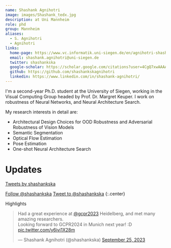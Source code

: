 ```yaml
---
name: Shashank Agnihotri
image: images/Shashank_tedx.jpg
description: at Uni Mannheim
role: phd
group: Mannheim
aliases:
  - S. Agnihotri
  - Agnihotri
links:
  home-page: https://www.vc.informatik.uni-siegen.de/en/agnihotri-shashank
  email: shashank.agnihotri@uni-siegen.de
  twitter: shashankska
  google-scholar: https://scholar.google.com/citations?user=4CgQ7xwAAAAJ&hl=en
  github: https://github.com/shashankskagnihotri
  linkedin: https://www.linkedin.com/in/shashank-agnihotri/
---
```



I'm a second-year Ph.D. student at the University of Siegen, working in the Visual Computing Group headed by Prof. Dr. Margret Keuper. I work on robustness of Neural Networks, and Neural Architecture Search.

My research interests in detail are:
- Architectural Design Choices for OOD Robustness and Adversarial Robustness of Vision Models
- Semantic Segmentation
- Optical Flow Estimation
- Pose Estimation
- One-shot Neural Architecture Search


# Updates
<a class="twitter-timeline" href="https://twitter.com/shashankska?ref_src=twsrc%5Etfw">Tweets by shashankska</a> <script async src="https://platform.twitter.com/widgets.js" charset="utf-8"></script>

<a href="https://twitter.com/shashankska?ref_src=twsrc%5Etfw" class="twitter-follow-button" data-show-count="false">Follow @shashankska</a><script async src="https://platform.twitter.com/widgets.js" charset="utf-8"></script>
<a href="https://twitter.com/intent/tweet?screen_name=shashankska&ref_src=twsrc%5Etfw" class="twitter-mention-button" data-show-count="false">Tweet to @shashankska</a><script async src="https://platform.twitter.com/widgets.js" charset="utf-8"></script>
{:.center}

Highlights

<blockquote class="twitter-tweet"><p lang="en" dir="ltr">Had a great experience at <a href="https://twitter.com/gcpr2023?ref_src=twsrc%5Etfw">@gcpr2023</a> Heidelberg, and met many amazing researchers. <br>Looking forward to GCPR2024 in Munich next year! :D <a href="https://t.co/y6ivi1X28m">pic.twitter.com/y6ivi1X28m</a></p>&mdash; Shashank Agnihotri (@shashankska) <a href="https://twitter.com/shashankska/status/1706257431850897802?ref_src=twsrc%5Etfw">September 25, 2023</a></blockquote> <script async src="https://platform.twitter.com/widgets.js" charset="utf-8"></script>
